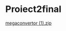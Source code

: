 # Proiect2final
[megaconvertor (1).zip](https://github.com/Emilstudent/Proiect2final/files/7429247/megaconvertor.1.zip)
